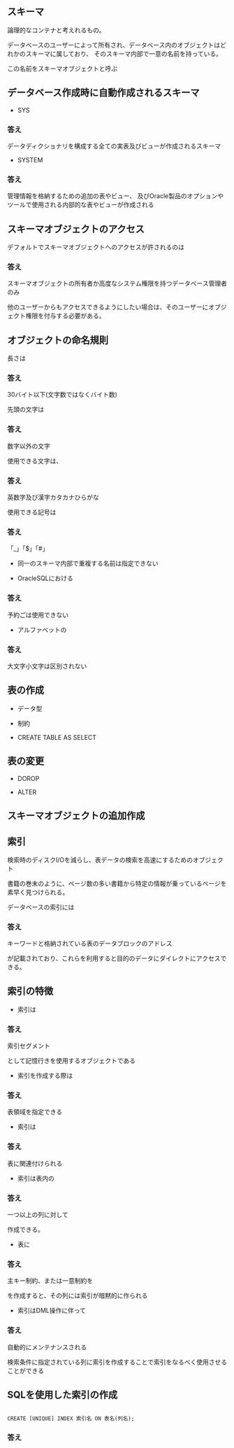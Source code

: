 
## スキーマ

論理的なコンテナと考えれるもの。

データベースのユーザーによって所有され、データベース内のオブジェクトはどれかのスキーマに属しており、
そのスキーマ内部で一意の名前を持っている。

この名前をスキーマオブジェクトと呼ぶ


## データベース作成時に自動作成されるスキーマ

- SYS

<h3 class="title">
答え
</h3>
<div class="box">
    <p>
    データディクショナリを構成する全ての実表及びビューが作成されるスキーマ
    </p>
</div>

- SYSTEM

<h3 class="title">
答え
</h3>
<div class="box">
    <p>管理情報を格納するための追加の表やビュー、
    及びOracle製品のオプションやツールで使用される内部的な表やビューが作成される
    </p>
</div>

## スキーマオブジェクトのアクセス

デフォルトでスキーマオブジェクトへのアクセスが許されるのは

<h3 class="title">
答え
</h3>
<div class="box">
    <p>スキーマオブジェクトの所有者か高度なシステム権限を持つデータベース管理者のみ
    </p>
</div>

他のユーザーからもアクセスできるようにしたい場合は、そのユーザーにオブジェクト権限を付与する必要がある。



## オブジェクトの命名規則

長さは

<h3 class="title">
答え
</h3>
<div class="box">
    <p>
    30バイト以下(文字数ではなくバイト数)
    </p>
</div>

先頭の文字は

<h3 class="title">
答え
</h3>
<div class="box">
    <p>
    数字以外の文字
    </p>
</div>

使用できる文字は、

<h3 class="title">
答え
</h3>
<div class="box">
    <p>英数字及び漢字カタカナひらがな
    </p>
</div>

使用できる記号は

<h3 class="title">
答え
</h3>
<div class="box">
    <p>
    「_」「$」「#」
    </p>
</div>

- 同一のスキーマ内部で重複する名前は指定できない

- OracleSQLにおける

<h3 class="title">
答え
</h3>
<div class="box">
    <p>
    予約ごは使用できない
    </p>
</div>

- アルファベットの

<h3 class="title">
答え
</h3>
<div class="box">
    <p>
    大文字小文字は区別されない
    </p>
</div>


## 表の作成

- データ型

- 制約

- CREATE TABLE AS SELECT

## 表の変更

- DOROP

- ALTER


## スキーマオブジェクトの追加作成


## 索引

検索時のディスクI/Oを減らし、表データの検索を高速にするためのオブジェクト

書籍の巻末のように、ページ数の多い書籍から特定の情報が乗っているページを素早く見つけられる。

データベースの索引には


<h3 class="title">
答え
</h3>
<div class="box">
    <p>
    キーワードと格納されている表のデータブロックのアドレス
    </p>
</div>

が記載されており、これらを利用すると目的のデータにダイレクトにアクセスできる。


## 索引の特徴

- 索引は

<h3 class="title">
答え
</h3>
<div class="box">
    <p>
    索引セグメント
    </p>
</div>

として記憶行きを使用するオブジェクトである


- 索引を作成する際は


<h3 class="title">
答え
</h3>
<div class="box">
    <p>
    表領域を指定できる
    </p>
</div>


- 索引は


<h3 class="title">
答え
</h3>
<div class="box">
    <p>
    表に関連付けられる
    </p>
</div>


- 索引は表内の


<h3 class="title">
答え
</h3>
<div class="box">
    <p>
    一つ以上の列に対して
    </p>
</div>
作成できる。

- 表に


<h3 class="title">
答え
</h3>
<div class="box">
    <p>
    主キー制約、または一意制約を
    </p>
</div>

を作成すると、その列には索引が暗黙的に作られる


- 索引はDML操作に伴って

<h3 class="title">
答え
</h3>
<div class="box">
    <p>
    自動的にメンテナンスされる
    </p>
</div>


検索条件に指定されている列に索引を作成することで索引をなるべく使用させることができる


## SQLを使用した索引の作成

<pre><code>
CREATE [UNIQUE] INDEX 索引名 ON 表名(列名);
</code></pre>








<h3 class="title">
答え
</h3>
<div class="box">
    <p>
    </p>
</div>

